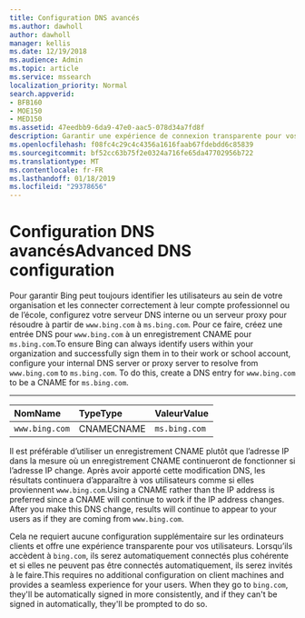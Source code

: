 ```yaml
---
title: Configuration DNS avancés
ms.author: dawholl
author: dawholl
manager: kellis
ms.date: 12/19/2018
ms.audience: Admin
ms.topic: article
ms.service: mssearch
localization_priority: Normal
search.appverid:
- BFB160
- MOE150
- MED150
ms.assetid: 47eedbb9-6da9-47e0-aac5-078d34a7fd8f
description: Garantir une expérience de connexion transparente pour vos utilisateurs à configurer votre serveur DNS à l’aide d’un enregistrement CNAME
ms.openlocfilehash: f08fc4c29c4c4356a1616faab67fdebdd6c85839
ms.sourcegitcommit: bf52cc63b75f2e0324a716fe65da47702956b722
ms.translationtype: MT
ms.contentlocale: fr-FR
ms.lasthandoff: 01/18/2019
ms.locfileid: "29378656"
---
```

# <a name="advanced-dns-configuration"></a><span data-ttu-id="0812d-103">Configuration DNS avancés</span><span class="sxs-lookup"><span data-stu-id="0812d-103">Advanced DNS configuration</span></span>

<span data-ttu-id="0812d-p101">Pour garantir Bing peut toujours identifier les utilisateurs au sein de votre organisation et les connecter correctement à leur compte professionnel ou de l’école, configurez votre serveur DNS interne ou un serveur proxy pour résoudre à partir de `www.bing.com` à `ms.bing.com`. Pour ce faire, créez une entrée DNS pour `www.bing.com` à un enregistrement CNAME pour `ms.bing.com`.</span><span class="sxs-lookup"><span data-stu-id="0812d-p101">To ensure Bing can always identify users within your organization and successfully sign them in to their work or school account, configure your internal DNS server or proxy server to resolve from `www.bing.com` to `ms.bing.com`. To do this, create a DNS entry for `www.bing.com` to be a CNAME for `ms.bing.com`.</span></span>
  
****

|<span data-ttu-id="0812d-106">**Nom**</span><span class="sxs-lookup"><span data-stu-id="0812d-106">**Name**</span></span>|<span data-ttu-id="0812d-107">**Type**</span><span class="sxs-lookup"><span data-stu-id="0812d-107">**Type**</span></span>|<span data-ttu-id="0812d-108">**Valeur**</span><span class="sxs-lookup"><span data-stu-id="0812d-108">**Value**</span></span>|
|:-----|:-----|:-----|
|`www.bing.com`  <br/> |<span data-ttu-id="0812d-109">CNAME</span><span class="sxs-lookup"><span data-stu-id="0812d-109">CNAME</span></span>  <br/> |`ms.bing.com`  <br/> |
   
<span data-ttu-id="0812d-p102">Il est préférable d’utiliser un enregistrement CNAME plutôt que l’adresse IP dans la mesure où un enregistrement CNAME continueront de fonctionner si l’adresse IP change. Après avoir apporté cette modification DNS, les résultats continuera d’apparaître à vos utilisateurs comme si elles proviennent `www.bing.com`.</span><span class="sxs-lookup"><span data-stu-id="0812d-p102">Using a CNAME rather than the IP address is preferred since a CNAME will continue to work if the IP address changes. After you make this DNS change, results will continue to appear to your users as if they are coming from `www.bing.com`.</span></span> 
  
<span data-ttu-id="0812d-p103">Cela ne requiert aucune configuration supplémentaire sur les ordinateurs clients et offre une expérience transparente pour vos utilisateurs. Lorsqu’ils accèdent à `bing.com`, ils serez automatiquement connectés plus cohérente et si elles ne peuvent pas être connectés automatiquement, ils serez invités à le faire.</span><span class="sxs-lookup"><span data-stu-id="0812d-p103">This requires no additional configuration on client machines and provides a seamless experience for your users. When they go to `bing.com`, they'll be automatically signed in more consistently, and if they can't be signed in automatically, they'll be prompted to do so.</span></span>
